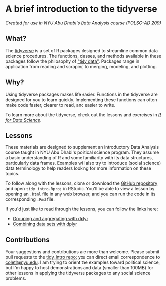 # A brief introduction to the tidyverse

_Created for use in NYU Abu Dhabi's Data Analysis course (POLSC-AD 209)_

## What?
The [tidyverse](https://www.tidyverse.org/) is a set of R packages designed to streamline common data science procedures. The functions, classes, and methods available in these packages follow the philosophy of ["tidy data"](http://vita.had.co.nz/papers/tidy-data.html). Packages range in application from reading and scraping to merging, modeling, and plotting.

## Why?
Using tidyverse packages makes life easier. Functions in the tidyverse are designed for you to learn quickly. Implementing these functions can often make code faster, clearer to read, and easier to write.

To learn more about the tidyverse, check out the lessons and exercises in [_R for Data Science_](http://r4ds.had.co.nz/index.html).

## Lessons
These materials are designed to supplement an introductory Data Analysis course taught in NYU Abu Dhabi's political science program. They assume a basic understanding of R and some familiarity with its data structures, particularly data frames. Examples will also try to introduce (social science) data terminology to help readers looking for more information on these topics.

To follow along with the lessons, clone or download the [GitHub repository](https://github.com/coletl/tidy_intro) and open `tidy_intro.Rproj` in RStudio. You'll be able to view a lesson by opening an `.html` file in any web browser, and you can run the code in its corresponding `.Rmd` file.

If you'd just like to read through the lessons, you can follow the links here:

  + [Grouping and aggregating with dplyr](https://coletl.github.io/tidy_intro/lessons/dplyr_group/dplyr_group.html)
  + [Combining data sets with dplyr](https://coletl.github.io/tidy_intro/lessons/dplyr_group/dplyr_join.html)

## Contributions
Your suggestions and contributions are more than welcome. Please submit pull requests to the [tidy_intro repo](https://github.com/coletl/tidy_intro); you can direct email correspondence to coletl@nyu.edu. I am trying to orient the examples toward political science, but I'm happy to host demonstrations and data (smaller than 100MB) for other lessons in applying the tidyverse packages to any social science problems.
